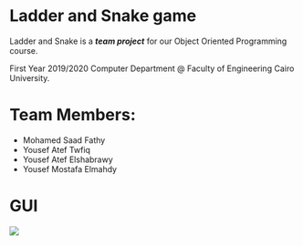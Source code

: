 # Ladder and Snake game

Ladder and Snake is a **_team project_** for our Object Oriented Programming course.

First Year 2019/2020 Computer Department @ Faculty of Engineering Cairo University.

# Team Members:

- Mohamed Saad Fathy
- Yousef Atef Twfiq
- Yousef Atef Elshabrawy
- Yousef Mostafa Elmahdy

# GUI
![](AddLadder%201.bmp)

